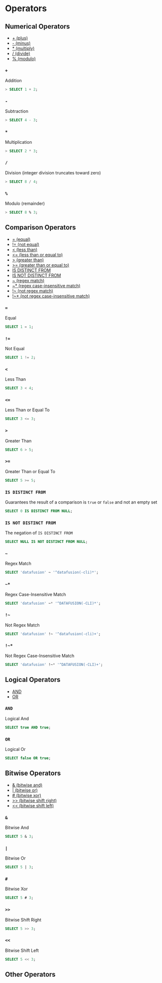 <!---
  Licensed to the Apache Software Foundation (ASF) under one
  or more contributor license agreements.  See the NOTICE file
  distributed with this work for additional information
  regarding copyright ownership.  The ASF licenses this file
  to you under the Apache License, Version 2.0 (the
  "License"); you may not use this file except in compliance
  with the License.  You may obtain a copy of the License at

    http://www.apache.org/licenses/LICENSE-2.0

  Unless required by applicable law or agreed to in writing,
  software distributed under the License is distributed on an
  "AS IS" BASIS, WITHOUT WARRANTIES OR CONDITIONS OF ANY
  KIND, either express or implied.  See the License for the
  specific language governing permissions and limitations
  under the License.
-->

# Operators

## Numerical Operators

- [+ (plus)](#id1)
- [- (minus)](#id2)
- [\* (multiply)](#id3)
- [/ (divide)](#id4)
- [% (modulo)](#id5)

### `+`

Addition

```sql
> SELECT 1 + 2;
```

### `-`

Subtraction

```sql
> SELECT 4 - 3;
```

### `*`

Multiplication

```sql
> SELECT 2 * 3;
```

### `/`

Division (integer division truncates toward zero)

```sql
> SELECT 8 / 4;
```

### `%`

Modulo (remainder)

```sql
> SELECT 8 % 3;
```

## Comparison Operators

- [= (equal)](#id6)
- [!= (not equal)](#id7)
- [< (less than)](#id8)
- [<= (less than or equal to)](#id9)
- [> (greater than)](#id10)
- [>= (greater than or equal to)](#id11)
- [IS DISTINCT FROM](#is-distinct-from)
- [IS NOT DISTINCT FROM](#is-not-distinct-from)
- [~ (regex match)](#id12)
- [~\* (regex case-insensitive match)](#id13)
- [!~ (not regex match)](#id14)
- [!~\* (not regex case-insensitive match)](#id15)

### `=`

Equal

```sql
SELECT 1 = 1;
```

### `!=`

Not Equal

```sql
SELECT 1 != 2;
```

### `<`

Less Than

```sql
SELECT 3 < 4;
```

### `<=`

Less Than or Equal To

```sql
SELECT 3 <= 3;
```

### `>`

Greater Than

```sql
SELECT 6 > 5;
```

### `>=`

Greater Than or Equal To

```sql
SELECT 5 >= 5;
```

### `IS DISTINCT FROM`

Guarantees the result of a comparison is `true` or `false` and not an empty set

```sql
SELECT 0 IS DISTINCT FROM NULL;
```

### `IS NOT DISTINCT FROM`

The negation of `IS DISTINCT FROM`

```sql
SELECT NULL IS NOT DISTINCT FROM NULL;
```

### `~`

Regex Match

```sql
SELECT 'datafusion' ~ '^datafusion(-cli)*';
```

### `~*`

Regex Case-Insensitive Match

```sql
SELECT 'datafusion' ~* '^DATAFUSION(-CLI)*';
```

### `!~`

Not Regex Match

```sql
SELECT 'datafusion' !~ '^datafusion(-cli)+';
```

### `!~*`

Not Regex Case-Insensitive Match

```sql
SELECT 'datafusion' !~* '^DATAFUSION(-CLI)+';
```

## Logical Operators

- [AND](#and)
- [OR](#or)

### `AND`

Logical And

```sql
SELECT true AND true;
```

### `OR`

Logical Or

```sql
SELECT false OR true;
```

## Bitwise Operators

- [& (bitwise and)](#id16)
- [| (bitwise or)](#id17)
- [# (bitwise xor)](#id18)
- [>> (bitwise shift right)](#id19)
- [<< (bitwise shift left)](#id20)

### `&`

Bitwise And

```sql
SELECT 5 & 3;
```

### `|`

Bitwise Or

```sql
SELECT 5 | 3;
```

### `#`

Bitwise Xor

```sql
SELECT 5 # 3;
```

### `>>`

Bitwise Shift Right

```sql
SELECT 5 >> 3;
```

### `<<`

Bitwise Shift Left

```sql
SELECT 5 << 3;
```

## Other Operators

<!--- All Operators to document (TODO REMOVE)
Eq => "=",
NotEq => "!=",
Lt => "<",
LtEq => "<=",
Gt => ">",
GtEq => ">=",
Plus => "+",
Minus => "-",
Multiply => "*",
Divide => "/",
Modulo => "%",
And => "AND",
Or => "OR",
RegexMatch => "~",
RegexIMatch => "~*",
RegexNotMatch => "!~",
RegexNotIMatch => "!~*",
IsDistinctFrom => "IS DISTINCT FROM",
IsNotDistinctFrom => "IS NOT DISTINCT FROM",
BitwiseAnd => "&",
BitwiseOr => "|",
BitwiseXor => "#",
BitwiseShiftRight => ">>",
BitwiseShiftLeft => "<<",
StringConcat => "||",
AtArrow => "@>",
ArrowAt => "<@",
-->
